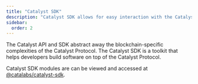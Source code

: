 ```yaml
---
title: "Catalyst SDK"
description: "Catalyst SDK allows for easy interaction with the Catalyst Protocol smart contracts."
sidebar:
  order: 2
---
```


The Catalyst API and SDK abstract away the blockchain-specific complexities of the Catalyst Protocol. The Catalyst SDK is a toolkit that helps developers build software on top of the Catalyst Protocol.

Catalyst SDK modules are can be viewed and accessed at [@catalabs/catalyst-sdk](https://sdk.catalyst.exchange/).